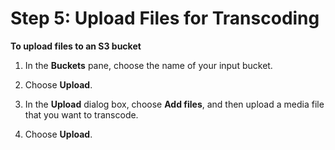 # Step 5: Upload Files for Transcoding<a name="upload-input-files"></a>

**To upload files to an S3 bucket**

1. In the **Buckets** pane, choose the name of your input bucket\. 

1. Choose **Upload**\.

1. In the **Upload** dialog box, choose **Add files**, and then upload a media file that you want to transcode\.

1. Choose **Upload**\.